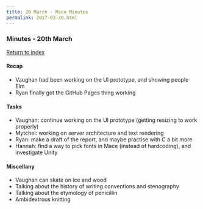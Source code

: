 ```yaml
---
title: 20 March - Mace Minutes
permalink: 2017-03-20.html
---
```


### Minutes - 20th March

[Return to index](../index.md)

#### Recap
* Vaughan had been working on the UI prototype, and showing people Elm
* Ryan finally got the GitHub Pages thing working

#### Tasks
* Vaughan: continue working on the UI prototype (getting resizing to work properly)
* Mytchel: working on server architecture and text rendering
* Ryan: make a draft of the report, and maybe practise with C a bit more
* Hannah: find a way to pick fonts in Mace (instead of hardcoding), and investigate Unity

#### Miscellany
* Vaughan can skate on ice and wood
* Talking about the history of writing conventions and stenography
* Talking about the etymology of penicillin
* Ambidextrous knitting
